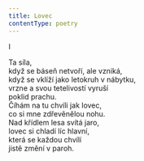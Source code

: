 ```yaml
---
title: Lovec
contentType: poetry
---
```


<section>

I

Ta síla,  
když se báseň netvoří, ale vzniká,  
když se vklíží jako letokruh v nábytku,  
vrzne a svou tetelivostí vyruší  
poklid prachu.  
Číhám na tu chvíli jak lovec,  
co si mne zdřevěnělou nohu.  
Nad křídlem lesa svítá jaro,  
lovec si chladí líc hlavní,  
která se každou chvílí  
jistě změní v paroh.

</section>
